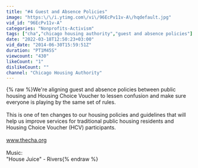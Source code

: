 ```yaml
---
title: "#4 Guest and Absence Policies"
image: "https:\/\/i.ytimg.com\/vi\/96EcPv11v-A\/hqdefault.jpg"
vid_id: "96EcPv11v-A"
categories: "Nonprofits-Activism"
tags: ["cha","chicago housing authority","guest and absence policies"]
date: "2022-03-18T12:50:23+03:00"
vid_date: "2014-06-30T15:59:51Z"
duration: "PT1M45S"
viewcount: "430"
likeCount: "1"
dislikeCount: ""
channel: "Chicago Housing Authority"
---
```

{% raw %}We're aligning guest and absence policies between public housing and Housing Choice Voucher to lessen confusion and make sure everyone is playing by the same set of rules.  <br /><br />This is one of ten changes to our housing policies and guidelines that will help us improve services for traditional public housing residents and Housing Choice Voucher (HCV) participants.<br /><br />www.thecha.org<br /><br />Music: <br />&quot;House Juice&quot; - Rivers{% endraw %}
